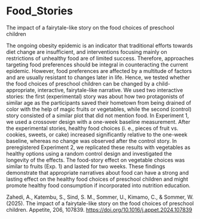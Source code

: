 # Food_Stories

The impact of a fairytale-like story on the food choices 
of preschool children



The ongoing obesity epidemic is an indicator that traditional 
efforts towards diet change are insufficient, and interventions
focusing mainly on restrictions of unhealthy food are of limited 
success. Therefore, approaches targeting food preferences should 
be integral in counteracting the current epidemic. However, 
food preferences are affected by a multitude of factors and 
are usually resistant to changes later in life. Hence, we 
tested whether the food choices of preschool children can be 
changed by a child-appropriate, interactive, fairytale-like 
narrative. We used two interactive stories: the first (experimental) 
story was about how two protagonists of similar age as the 
participants saved their hometown from being drained of color 
with the help of magic fruits or vegetables, while the 
second (control) story consisted of a similar plot that 
did not mention food. In Experiment 1, we used a crossover 
design with a one-week baseline measurement. After the experimental 
stories, healthy food choices (i. e., pieces of fruit vs. cookies, 
sweets, or cake) increased significantly relative to the one-week 
baseline, whereas no change was observed after the control story. 
In preregistered Experiment 2, we replicated these results with 
vegetables as healthy options using a random control design and 
investigated the longevity of the effects. The food-story effect 
on vegetable choices was similar to fruits (Exp. 1) and lasted for 
two weeks. These findings demonstrate that appropriate narratives 
about food can have a strong and lasting effect on the healthy 
food choices of preschool children and might promote healthy food 
consumption if incorporated into nutrition education.


Zahedi, A., Katembu, S., Sind, S. M., Sommer, U., 
Kimamo, C., & Sommer, W. (2025). 
The impact of a fairytale-like story on the food 
choices of preschool children. Appetite, 206, 107839. 
https://doi.org/10.1016/j.appet.2024.107839 
